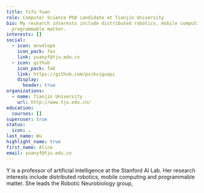```yaml
---
title: Yifu Yuan
role: Computer Science PhD candidate at Tianjin University
bio: My research interests include distributed robotics, mobile computing and
  programmable matter.
interests: []
social:
  - icon: envelope
    icon_pack: fas
    link: yuanyf@tju.edu.cn
  - icon: github
    icon_pack: fab
    link: https://github.com/pickxiguapi
    display:
      header: true
organizations:
  - name: Tianjin University
    url: http://www.tju.edu.cn/
education:
  courses: []
superuser: true
status:
  icon: ☕️
last_name: Wu
highlight_name: true
first_name: Alice
email: yuanyf@tju.edu.cn
---
```

Y is a professor of artificial intelligence at the Stanford AI Lab. Her research interests include distributed robotics, mobile computing and programmable matter. She leads the Robotic Neurobiology group, 